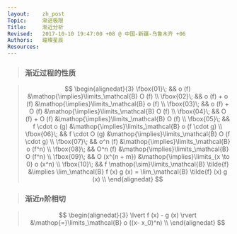 ```yaml
---
layout:    zh_post
Topic:     渐进极限
Title:     渐近分析
Revised:   2017-10-10 19:47:00 +08 @ 中国-新疆-乌鲁木齐 +06
Authors:   璀璨星辰
Resources:
---
```


> ### 渐近过程的性质

> $$
> \begin{alignedat}{3}
> \fbox{01}\; &&                                        o (f) &\mathop{\implies}\limits_\mathcal{B} O (f) \\
> \fbox{02}\; &&                                o (f) + o (f) &\mathop{\implies}\limits_\mathcal{B} o (f) \\
> \fbox{03}\; &&                                o (f) + O (f) &\mathop{\implies}\limits_\mathcal{B} O (f) \\
> \fbox{04}\; &&                                O (f) + O (f) &\mathop{\implies}\limits_\mathcal{B} O (f) \\
> \fbox{05}\; &&                                f \cdot o (g) &\mathop{\implies}\limits_\mathcal{B} o (f \cdot g) \\
> \fbox{06}\; &&                                f \cdot O (g) &\mathop{\implies}\limits_\mathcal{B} O (f \cdot g) \\
> \fbox{07}\; &&                                      o^n (f) &\mathop{\implies}\limits_\mathcal{B} o (f^n) \\
> \fbox{08}\; &&                                      O^n (f) &\mathop{\implies}\limits_\mathcal{B} O (f^n) \\
> \fbox{09}\; &&                                O (x^{n + m}) &\mathop{\implies}\limits_{x \to 0} o (x^n) \\
> \fbox{10}\; && f \mathop{\sim}\limits_\mathcal{B} \tilde{f} &\implies \lim_\mathcal{B} f (x) g (x) = \lim_\mathcal{B} \tilde{f} (x) g (x) \\
> \end{alignedat}
> $$
>

> ### 渐近$n$阶相切

> $$
> \begin{alignedat}{3}
> \lvert f (x) - g (x) \rvert &\mathop{=}\limits_\mathcal{B} o ((x- x_0)^n) \\
> \end{alignedat}
> $$
>

